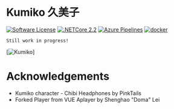 # Kumiko 久美子

[![Software License](https://img.shields.io/badge/license-MIT-brightgreen.svg)](LICENSE.md)
[![.NETCore 2.2](https://img.shields.io/badge/.NETCore-2.2-blue.svg)](https://github.com/dotnet/core)
[![Azure Pipelines](https://img.shields.io/azure-devops/build/frohikey/Frohikey/218.svg)](https://dev.azure.com)
[![docker](https://img.shields.io/docker/pulls/frohikey/kumiko.svg)](https://hub.docker.com/r/frohikey/kumiko)

```Still work in progress!```

[![Kumiko](screenshot.jpg)]

# Acknowledgements

- Kumiko character - Chibi Headphones by PinkTails
- Forked Player from VUE Aplayer by Shenghao "Doma" Lei
